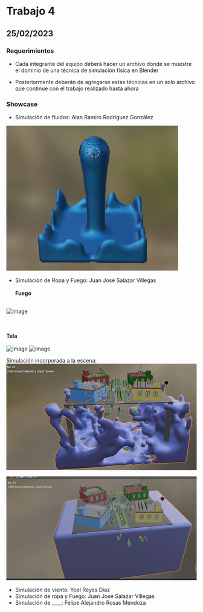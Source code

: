 # Trabajo 4

## 25/02/2023

### Requerimientos
- Cada integrante del equipo deberá hacer un archivo donde se muestre
el dominio de una técnica de simulación física en Blender

- Posteriormente deberán de agregarse estas técnicas en un solo archivo
que continue con el trabajo realizado hasta ahora

### Showcase
- Simulación de fluidos: Alan Ramiro Rodríguez González

![Alan](https://github.com/AlanRodz2/TrabajosEquipo5/blob/main/Trabajo4/img/AlanRamiroRodriguezGonzalez_1.png)

- Simulación de Ropa y Fuego: Juan José Salazar Villegas
<br><br>**Fuego**<br><br>

![image](https://user-images.githubusercontent.com/91103822/221375521-9ba8c276-4ae9-4e0f-a318-1069070a250d.png)

<br><br>**Tela**<br><br>
![image](https://user-images.githubusercontent.com/91103822/221375788-37e879b5-0951-4582-9a25-42845a821b5d.png)
![image](https://user-images.githubusercontent.com/91103822/221375809-343abbab-b030-4d3f-9392-245fe5d70370.png)



Simulación incorporada a la escena:
![Alan](https://github.com/AlanRodz2/TrabajosEquipo5/blob/main/Trabajo4/img/AlanRamiroRodriguezGonzalez_2.png)

![Alan](https://github.com/AlanRodz2/TrabajosEquipo5/blob/main/Trabajo4/img/AlanRamiroRodriguezGonzalez_3.png)

- Simulación de viento: Yoel Reyes Diaz
- Simulación de ropa y Fuego: Juan José Salazar Villegas
- Simulación de ____: Felipe Alejandro Rosas Mendoza
